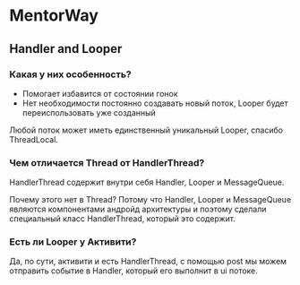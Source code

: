 # MentorWay
## Handler and Looper
### Какая у них особенность?
* Помогает избавится от состоянии гонок
* Нет необходимости постоянно создавать новый поток, Looper будет переиспользовать уже созданный

Любой поток может иметь единственный уникальный Looper, спасибо ThreadLocal.

### Чем отличается Thread от HandlerThread?
HandlerThread содержит внутри себя Handler, Looper и MessageQueue. 

Почему этого нет в Thread? Потому что Handler, Looper и MessageQueue являются компонентами андройд архитектуры и поэтому сделали специальный класс HandlerThread, который это содержит.
### Есть ли Looper у Активити?
Да, по сути, активити и есть HandlerThread, с помощью post мы можем отправить событие в Handler, который его выполнит в ui потоке.
